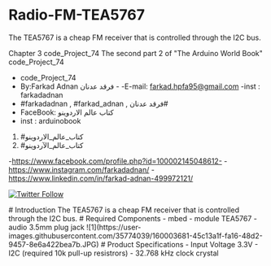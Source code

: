 # Radio-FM-TEA5767
The TEA5767 is a cheap FM receiver that is controlled through the I2C bus.  

Chapter 3 code_Project_74 The second part 2 of "The Arduino World Book" code_Project_74
 
- code_Project_74
-  By:Farkad Adnan فرقد عدنان - 
 -E-mail: farkad.hpfa95@gmail.com 
-inst : farkadadnan 
- #farkadadnan , #farkad_adnan , فرقد عدنان# 
- FaceBook: كتاب عالم الاردوينو 
- inst : arduinobook
1. #كتاب_عالم_الاردوينو
2. #كتاب_عالم_الآردوينو

-https://www.facebook.com/profile.php?id=100002145048612-
-https://www.instagram.com/farkadadnan/
-https://www.linkedin.com/in/farkad-adnan-499972121/

 <p>
 <a href='https://mobile.twitter.com/farkadadnan'>
        <img alt="Twitter Follow" src="https://img.shields.io/twitter/follow/farkadadnan?label=%40farkadadnan&style=social" alt='Twitter' align="center"/>
    </a>
</p>
# Introduction
The TEA5767 is a cheap FM receiver that is controlled through the I2C bus.
# Required Components
- mbed
- module TEA5767
- audio 3.5mm plug jack
![1](https://user-images.githubusercontent.com/35774039/160003681-45c13a1f-fa16-48d2-9457-8e6a422bea7b.JPG)
# Product Specifications
- Input Voltage 3.3V
- I2C (required 10k pull-up resistrors)
- 32.768 kHz clock crystal



